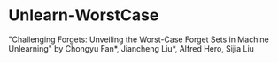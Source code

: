 # Unlearn-WorstCase
"Challenging Forgets: Unveiling the Worst-Case Forget Sets in Machine Unlearning" by Chongyu Fan*, Jiancheng Liu*, Alfred Hero, Sijia Liu
